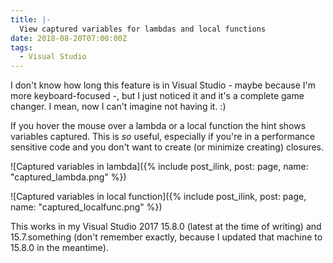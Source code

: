 ```yaml
---
title: |-
  View captured variables for lambdas and local functions
date: 2018-08-20T07:00:00Z
tags:
  - Visual Studio
---
```

I don't know how long this feature is in Visual Studio - maybe because I'm more keyboard-focused -, but I just noticed it and it's a complete game changer. I mean, now I can't imagine not having it. :)

<!-- excerpt -->

If you hover the mouse over a lambda or a local function the hint shows variables captured. This is _so_ useful, especially if you're in a performance sensitive code and you don't want to create (or minimize creating) closures. 

![Captured variables in lambda]({% include post_ilink, post: page, name: "captured_lambda.png" %})

![Captured variables in local function]({% include post_ilink, post: page, name: "captured_localfunc.png" %})

This works in my Visual Studio 2017 15.8.0 (latest at the time of writing) and 15.7.something (don't remember exactly, because I updated that machine to 15.8.0 in the meantime).